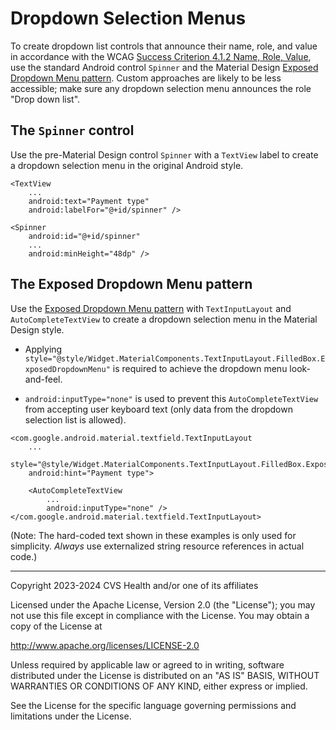 # Dropdown Selection Menus
To create dropdown list controls that announce their name, role, and value in accordance with the WCAG [Success Criterion 4.1.2 Name, Role, Value](https://www.w3.org/TR/WCAG22/#name-role-value), use the standard Android control `Spinner` and the Material Design [Exposed Dropdown Menu pattern](https://m2.material.io/components/menus#exposed-dropdown-menu). Custom approaches are likely to be less accessible; make sure any dropdown selection menu announces the role "Drop down list".

## The `Spinner` control

Use the pre-Material Design control `Spinner` with a `TextView` label to create a dropdown selection menu in the original Android style.

```
<TextView
    ...
    android:text="Payment type"
    android:labelFor="@+id/spinner" />

<Spinner
    android:id="@+id/spinner"
    ...
    android:minHeight="48dp" />
```

## The Exposed Dropdown Menu pattern

Use the [Exposed Dropdown Menu pattern](https://m2.material.io/components/menus#exposed-dropdown-menu) with `TextInputLayout` and `AutoCompleteTextView` to create a dropdown selection menu in the Material Design style.

* Applying `style="@style/Widget.MaterialComponents.TextInputLayout.FilledBox.ExposedDropdownMenu"` is required to achieve the dropdown menu look-and-feel.

* `android:inputType="none"` is used to prevent this `AutoCompleteTextView` from accepting user keyboard text (only data from the dropdown selection list is allowed).

```
<com.google.android.material.textfield.TextInputLayout
    ...
    style="@style/Widget.MaterialComponents.TextInputLayout.FilledBox.ExposedDropdownMenu"
    android:hint="Payment type">

    <AutoCompleteTextView
        ...
        android:inputType="none" />
</com.google.android.material.textfield.TextInputLayout>
```

(Note: The hard-coded text shown in these examples is only used for simplicity. _Always_ use externalized string resource references in actual code.)

----

Copyright 2023-2024 CVS Health and/or one of its affiliates
   
Licensed under the Apache License, Version 2.0 (the "License");
you may not use this file except in compliance with the License.
You may obtain a copy of the License at

http://www.apache.org/licenses/LICENSE-2.0
       
Unless required by applicable law or agreed to in writing, software
distributed under the License is distributed on an "AS IS" BASIS,
WITHOUT WARRANTIES OR CONDITIONS OF ANY KIND, either express or implied.
   
See the License for the specific language governing permissions and
limitations under the License.
